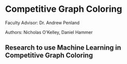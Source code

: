 # Competitive Graph Coloring

Faculty Advisor: Dr. Andrew Penland

Authors: Nicholas O'Kelley, Daniel Hammer

## Research to use Machine Learning in Competitive Graph Coloring
